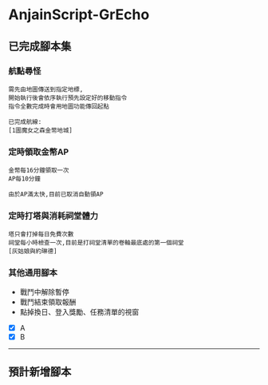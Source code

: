 # AnjainScript-GrEcho

## 已完成腳本集

### 航點尋怪
```
需先由地圖傳送到指定地標,
開始執行後會依序執行預先設定好的移動指令
指令全數完成時會用地圖功能傳回起點

已完成航線:
[1圖魔女之森金幣地城]
```

### 定時領取金幣AP
```
金幣每16分鐘領取一次
AP每10分鐘

由於AP滿太快,目前已取消自動領AP
```

### 定時打塔與消耗祠堂體力
```
塔只會打掉每日免費次數
祠堂每小時檢查一次,目前是打祠堂清單的卷軸最底處的第一個祠堂
[灰姑娘與約琳德]

```


### 其他通用腳本
* 戰鬥中解除暫停
* 戰鬥結束領取報酬
* 點掉換日、登入獎勵、任務清單的視窗

- [x] A
- [x] B

___

## 預計新增腳本


